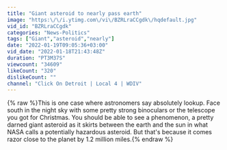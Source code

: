 ```yaml
---
title: "Giant asteroid to nearly pass earth"
image: "https:\/\/i.ytimg.com\/vi\/BZRLraCCgdk\/hqdefault.jpg"
vid_id: "BZRLraCCgdk"
categories: "News-Politics"
tags: ["Giant","asteroid","nearly"]
date: "2022-01-19T09:05:36+03:00"
vid_date: "2022-01-18T21:43:48Z"
duration: "PT3M37S"
viewcount: "34609"
likeCount: "320"
dislikeCount: ""
channel: "Click On Detroit | Local 4 | WDIV"
---
```

{% raw %}This is one case where astronomers say absolutely lookup. Face south in the night sky with some pretty strong binoculars or the telescope you got for Christmas. You should be able to see a phenomenon, a pretty darned giant asteroid as it skirts between the earth and the sun in what NASA calls a potentially hazardous asteroid. But that's because it comes razor close to the planet by 1.2 million miles.{% endraw %}

